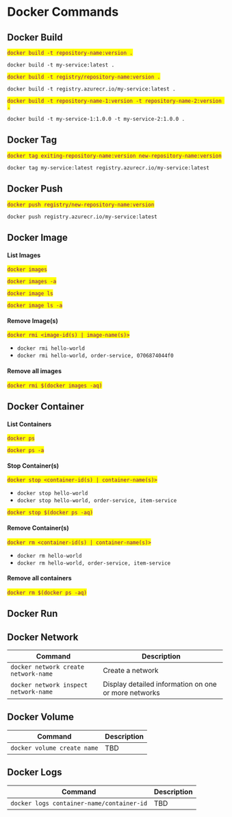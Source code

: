 # Docker Commands

## Docker Build

<mark style="color:purple;">`docker build -t repository-name:version .`</mark>

`docker build -t my-service:latest .`

<mark style="color:purple;">`docker build -t registry/repository-name:version .`</mark>

`docker build -t registry.azurecr.io/my-service:latest .`

<mark style="color:purple;">`docker build -t repository-name-1:version -t repository-name-2:version .`</mark>

`docker build -t my-service-1:1.0.0 -t my-service-2:1.0.0 .`

## Docker Tag

<mark style="color:purple;">`docker tag exiting-repository-name:version new-repository-name:version`</mark>

`docker tag my-service:latest registry.azurecr.io/my-service:latest`

## Docker Push

<mark style="color:purple;">`docker push registry/new-repository-name:version`</mark>

`docker push registry.azurecr.io/my-service:latest`

## Docker Image

#### List Images

<mark style="color:purple;">`docker images`</mark>

<mark style="color:purple;">`docker images -a`</mark>

<mark style="color:purple;">`docker image ls`</mark>

<mark style="color:purple;">`docker image ls -a`</mark>

#### Remove Image(s)

<mark style="color:purple;">`docker rmi <image-id(s) | image-name(s)>`</mark>

* `docker rmi hello-world`
* `docker rmi hello-world, order-service, 0706874044f0`

#### Remove all images

<mark style="color:purple;">`docker rmi $(docker images -aq)`</mark>

## Docker Container

#### List Containers

<mark style="color:purple;">`docker ps`</mark>

<mark style="color:purple;">`docker ps -a`</mark>

#### Stop Container(s)

<mark style="color:purple;">`docker stop <container-id(s) | container-name(s)>`</mark>

* `docker stop hello-world`
* `docker stop hello-world, order-service, item-service`

<mark style="color:purple;">`docker stop $(docker ps -aq)`</mark>

#### Remove Container(s)

<mark style="color:purple;">`docker rm <container-id(s) | container-name(s)>`</mark>

* `docker rm hello-world`
* `docker rm hello-world, order-service, item-service`

#### Remove all containers

<mark style="color:purple;">`docker rm $(docker ps -aq)`</mark>

## Docker Run

## Docker Network

| Command                               | Description                                          |
| ------------------------------------- | ---------------------------------------------------- |
| `docker network create network-name`  | Create a network                                     |
| `docker network inspect network-name` | Display detailed information on one or more networks |

## Docker Volume

| Command                     | Description |
| --------------------------- | ----------- |
| `docker volume create name` | TBD         |

## Docker Logs

| Command                                   | Description |
| ----------------------------------------- | ----------- |
| `docker logs container-name/container-id` | TBD         |
